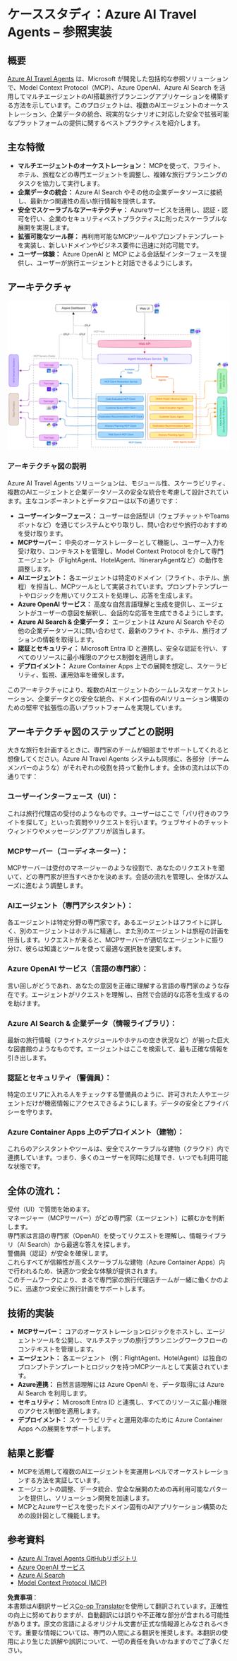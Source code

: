 <!--
CO_OP_TRANSLATOR_METADATA:
{
  "original_hash": "4d3415b9d2bf58bc69be07f945a69e07",
  "translation_date": "2025-05-20T23:34:57+00:00",
  "source_file": "09-CaseStudy/README.md",
  "language_code": "ja"
}
-->
# ケーススタディ：Azure AI Travel Agents – 参照実装

## 概要

[Azure AI Travel Agents](https://github.com/Azure-Samples/azure-ai-travel-agents) は、Microsoft が開発した包括的な参照ソリューションで、Model Context Protocol（MCP）、Azure OpenAI、Azure AI Search を活用してマルチエージェントのAI搭載旅行プランニングアプリケーションを構築する方法を示しています。このプロジェクトは、複数のAIエージェントのオーケストレーション、企業データの統合、現実的なシナリオに対応した安全で拡張可能なプラットフォームの提供に関するベストプラクティスを紹介します。

## 主な特徴
- **マルチエージェントのオーケストレーション：** MCPを使って、フライト、ホテル、旅程などの専門エージェントを調整し、複雑な旅行プランニングのタスクを協力して実行します。
- **企業データの統合：** Azure AI Search やその他の企業データソースに接続し、最新かつ関連性の高い旅行情報を提供します。
- **安全でスケーラブルなアーキテクチャ：** Azureサービスを活用し、認証・認可を行い、企業のセキュリティベストプラクティスに則ったスケーラブルな展開を実現します。
- **拡張可能なツール群：** 再利用可能なMCPツールやプロンプトテンプレートを実装し、新しいドメインやビジネス要件に迅速に対応可能です。
- **ユーザー体験：** Azure OpenAI と MCP による会話型インターフェースを提供し、ユーザーが旅行エージェントと対話できるようにします。

## アーキテクチャ
![Architecture](https://raw.githubusercontent.com/Azure-Samples/azure-ai-travel-agents/main/docs/ai-travel-agents-architecture-diagram.png)

### アーキテクチャ図の説明

Azure AI Travel Agents ソリューションは、モジュール性、スケーラビリティ、複数のAIエージェントと企業データソースの安全な統合を考慮して設計されています。主なコンポーネントとデータフローは以下の通りです：

- **ユーザーインターフェース：** ユーザーは会話型UI（ウェブチャットやTeamsボットなど）を通じてシステムとやり取りし、問い合わせや旅行のおすすめを受け取ります。
- **MCPサーバー：** 中央のオーケストレーターとして機能し、ユーザー入力を受け取り、コンテキストを管理し、Model Context Protocol を介して専門エージェント（FlightAgent、HotelAgent、ItineraryAgentなど）の動作を調整します。
- **AIエージェント：** 各エージェントは特定のドメイン（フライト、ホテル、旅程）を担当し、MCPツールとして実装されています。プロンプトテンプレートやロジックを用いてリクエストを処理し、応答を生成します。
- **Azure OpenAI サービス：** 高度な自然言語理解と生成を提供し、エージェントがユーザーの意図を解釈し、会話的な応答を生成できるようにします。
- **Azure AI Search & 企業データ：** エージェントは Azure AI Search やその他の企業データソースに問い合わせて、最新のフライト、ホテル、旅行オプションの情報を取得します。
- **認証とセキュリティ：** Microsoft Entra ID と連携し、安全な認証を行い、すべてのリソースに最小権限のアクセス制御を適用します。
- **デプロイメント：** Azure Container Apps 上での展開を想定し、スケーラビリティ、監視、運用効率を確保します。

このアーキテクチャにより、複数のAIエージェントのシームレスなオーケストレーション、企業データとの安全な統合、ドメイン固有のAIソリューション構築のための堅牢で拡張性の高いプラットフォームを実現しています。

## アーキテクチャ図のステップごとの説明
大きな旅行を計画するときに、専門家のチームが細部までサポートしてくれると想像してください。Azure AI Travel Agents システムも同様に、各部分（チームメンバーのような）がそれぞれの役割を持って動作します。全体の流れは以下の通りです：

### ユーザーインターフェース（UI）：
これは旅行代理店の受付のようなものです。ユーザーはここで「パリ行きのフライトを探して」といった質問やリクエストを行います。ウェブサイトのチャットウィンドウやメッセージングアプリが該当します。

### MCPサーバー（コーディネーター）：
MCPサーバーは受付のマネージャーのような役割で、あなたのリクエストを聞いて、どの専門家が担当すべきかを決めます。会話の流れを管理し、全体がスムーズに進むよう調整します。

### AIエージェント（専門アシスタント）：
各エージェントは特定分野の専門家です。あるエージェントはフライトに詳しく、別のエージェントはホテルに精通し、また別のエージェントは旅程の計画を担当します。リクエストが来ると、MCPサーバーが適切なエージェントに振り分け、彼らは知識とツールを使って最適な選択肢を提案します。

### Azure OpenAI サービス（言語の専門家）：
言い回しがどうであれ、あなたの意図を正確に理解する言語の専門家のような存在です。エージェントがリクエストを理解し、自然で会話的な応答を生成するのを助けます。

### Azure AI Search & 企業データ（情報ライブラリ）：
最新の旅行情報（フライトスケジュールやホテルの空き状況など）が揃った巨大な図書館のようなものです。エージェントはここを検索して、最も正確な情報を引き出します。

### 認証とセキュリティ（警備員）：
特定のエリアに入れる人をチェックする警備員のように、許可された人やエージェントだけが機密情報にアクセスできるようにします。データの安全とプライバシーを守ります。

### Azure Container Apps 上のデプロイメント（建物）：
これらのアシスタントやツールは、安全でスケーラブルな建物（クラウド）内で連携しています。つまり、多くのユーザーを同時に処理でき、いつでも利用可能な状態です。

## 全体の流れ：

受付（UI）で質問を始めます。  
マネージャー（MCPサーバー）がどの専門家（エージェント）に頼むかを判断します。  
専門家は言語の専門家（OpenAI）を使ってリクエストを理解し、情報ライブラリ（AI Search）から最適な答えを探します。  
警備員（認証）が安全を確保します。  
これらすべてが信頼性が高くスケーラブルな建物（Azure Container Apps）内で行われるため、快適かつ安全な体験が提供されます。  
このチームワークにより、まるで専門家の旅行代理店チームが一緒に働くかのように、迅速かつ安全に旅行計画をサポートします。

## 技術的実装
- **MCPサーバー：** コアのオーケストレーションロジックをホストし、エージェントツールを公開し、マルチステップの旅行プランニングワークフローのコンテキストを管理します。
- **エージェント：** 各エージェント（例：FlightAgent、HotelAgent）は独自のプロンプトテンプレートとロジックを持つMCPツールとして実装されています。
- **Azure連携：** 自然言語理解には Azure OpenAI を、データ取得には Azure AI Search を利用します。
- **セキュリティ：** Microsoft Entra ID と連携し、すべてのリソースに最小権限のアクセス制御を適用します。
- **デプロイメント：** スケーラビリティと運用効率のために Azure Container Apps への展開をサポートします。

## 結果と影響
- MCPを活用して複数のAIエージェントを実運用レベルでオーケストレーションする方法を実証しています。
- エージェントの調整、データ統合、安全な展開のための再利用可能なパターンを提供し、ソリューション開発を加速します。
- MCPとAzureサービスを使ったドメイン固有のAIアプリケーション構築のための設計図として機能します。

## 参考資料
- [Azure AI Travel Agents GitHubリポジトリ](https://github.com/Azure-Samples/azure-ai-travel-agents)
- [Azure OpenAI サービス](https://azure.microsoft.com/en-us/products/ai-services/openai-service/)
- [Azure AI Search](https://azure.microsoft.com/en-us/products/ai-services/ai-search/)
- [Model Context Protocol (MCP)](https://modelcontextprotocol.io/)

**免責事項**：  
本書類はAI翻訳サービス[Co-op Translator](https://github.com/Azure/co-op-translator)を使用して翻訳されています。正確性の向上に努めておりますが、自動翻訳には誤りや不正確な部分が含まれる可能性があります。原文の言語によるオリジナル文書が正式な情報源とみなされるべきです。重要な情報については、専門の人間による翻訳を推奨します。本翻訳の使用により生じた誤解や誤訳について、一切の責任を負いかねますのでご了承ください。
